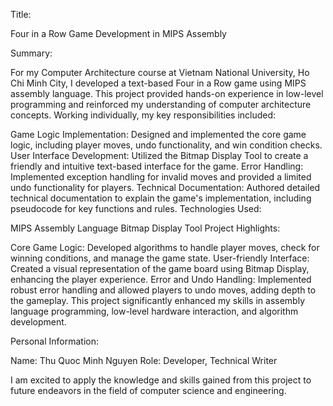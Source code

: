 Title:

Four in a Row Game Development in MIPS Assembly

Summary:

For my Computer Architecture course at Vietnam National University, Ho Chi Minh City, I developed a text-based Four in a Row game using MIPS assembly language. This project provided hands-on experience in low-level programming and reinforced my understanding of computer architecture concepts. Working individually, my key responsibilities included:

Game Logic Implementation: Designed and implemented the core game logic, including player moves, undo functionality, and win condition checks.
User Interface Development: Utilized the Bitmap Display Tool to create a friendly and intuitive text-based interface for the game.
Error Handling: Implemented exception handling for invalid moves and provided a limited undo functionality for players.
Technical Documentation: Authored detailed technical documentation to explain the game's implementation, including pseudocode for key functions and rules.
Technologies Used:

MIPS Assembly Language
Bitmap Display Tool
Project Highlights:

Core Game Logic: Developed algorithms to handle player moves, check for winning conditions, and manage the game state.
User-friendly Interface: Created a visual representation of the game board using Bitmap Display, enhancing the player experience.
Error and Undo Handling: Implemented robust error handling and allowed players to undo moves, adding depth to the gameplay.
This project significantly enhanced my skills in assembly language programming, low-level hardware interaction, and algorithm development.

Personal Information:

Name: Thu Quoc Minh Nguyen
Role: Developer, Technical Writer

I am excited to apply the knowledge and skills gained from this project to future endeavors in the field of computer science and engineering.
